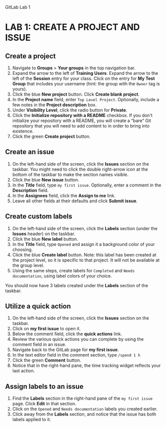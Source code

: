 GitLab Lab 1

# LAB 1: CREATE A PROJECT AND ISSUE
## Create a project

 1. Navigate to **Groups** > **Your groups** in the top navigation bar.
2.  Expand the arrow to the left of **Training Users**. Expand the arrow to the left of the **Session** entry for your class. Click on the entry for **My Test Group** that includes your username (hint: the group with the `Owner` tag is yours).
3.  Click the blue **New project** button. Click **Create blank project**.
4.  In the **Project name** field, enter `Top Level Project`. Optionally, include a few notes in the **Project description** box.
5.  Under **Visibility Level**, click the radio button for **Private**.
6.  Click the **Initialize repository with a README** checkbox. If you don't initialize your repository with a README, you will create a “bare” Git repository that you will need to add content to in order to bring into existence.
7. Click the green **Create project** button.

## Create an issue

 1. On the left-hand side of the screen, click the **Issues** section on the taskbar. You might need to click the double right-arrow icon at the bottom of the taskbar to make the section names visible.
2.  Click the blue **New issue** button.
3.  In the **Title** field, type `my first issue`. Optionally, enter a comment in the **Description** field.
4.  In the **Assignees** field, click the **Assign to me** link.
5.  Leave all other fields at their defaults and click **Submit issue**.

## Create custom labels

 1. On the left-hand side of the screen, click the **Labels** section (under the **Issues** header) on the taskbar.
2.  Click the blue **New label** button.
3.  In the **Title** field, type `Opened` and assign it a background color of your choosing.
4.  Click the blue **Create label** button. Note: this label has been created at the project level, so it is specific to that project. It will not be available at the group level. 
6.  Using the same steps, create labels for `Completed` and `Needs documentation`, using label colors of your choice. 

You should now have 3 labels created under the **Labels** section of the taskbar.

## Utilize a quick action

 1. On the left-hand side of the screen, click the **Issues** section on the taskbar.
2.  Click on **my first issue** to open it.
3.  Below the comment field, click the **quick actions** link.
4.  Review the various quick actions you can complete by using the comment field in an issue.
5.  Navigate back to the GitLab page for **my first issue**.
6.  In the text editor field in the comment section, type `/spend 1 h`
7.  Click the green **Comment** button.
8.  Notice that in the right-hand pane, the time tracking widget reflects your last action.

## Assign labels to an issue

 1. Find the **Labels** section in the right-hand pane of the `my first issue` page. Click **Edit** in that section.
2.  Click on the `Opened` and `Needs documentation` labels you created earlier.
3.  Click away from the **Labels** section, and notice that the issue has both labels applied to it.
